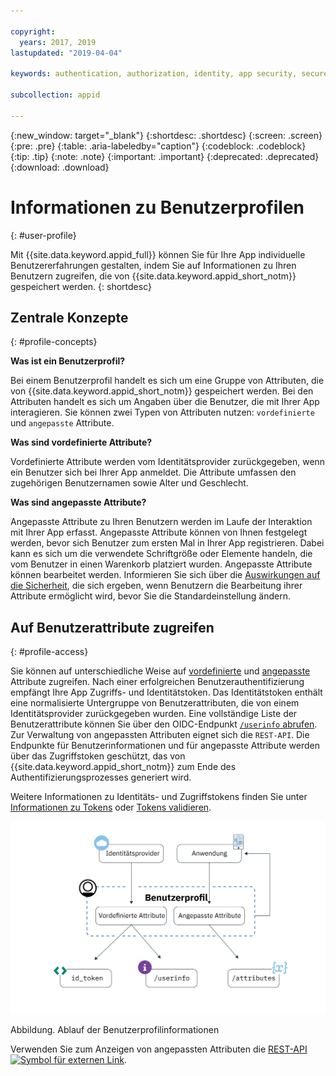 ```yaml
---

copyright:
  years: 2017, 2019
lastupdated: "2019-04-04"

keywords: authentication, authorization, identity, app security, secure, user profiles, personalized apps, attributes, 

subcollection: appid

---
```


{:new_window: target="_blank"}
{:shortdesc: .shortdesc}
{:screen: .screen}
{:pre: .pre}
{:table: .aria-labeledby="caption"}
{:codeblock: .codeblock}
{:tip: .tip}
{:note: .note}
{:important: .important}
{:deprecated: .deprecated}
{:download: .download}

# Informationen zu Benutzerprofilen
{: #user-profile}

Mit {{site.data.keyword.appid_full}} können Sie für Ihre App individuelle Benutzererfahrungen gestalten, indem Sie auf Informationen zu Ihren Benutzern zugreifen, die von {{site.data.keyword.appid_short_notm}} gespeichert werden.
{: shortdesc}

## Zentrale Konzepte
{: #profile-concepts}

**Was ist ein Benutzerprofil?**

Bei einem Benutzerprofil handelt es sich um eine Gruppe von Attributen, die von {{site.data.keyword.appid_short_notm}} gespeichert werden. Bei den Attributen handelt es sich um Angaben über die Benutzer, die mit Ihrer App interagieren. Sie können zwei Typen von Attributen nutzen: `vordefinierte` und `angepasste` Attribute.



**Was sind vordefinierte Attribute?**

Vordefinierte Attribute werden vom Identitätsprovider zurückgegeben, wenn ein Benutzer sich bei Ihrer App anmeldet. Die Attribute umfassen den zugehörigen Benutzernamen sowie Alter und Geschlecht.



**Was sind angepasste Attribute?**

Angepasste Attribute zu Ihren Benutzern werden im Laufe der Interaktion mit Ihrer App erfasst. Angepasste Attribute können von Ihnen festgelegt werden, bevor sich Benutzer zum ersten Mal in Ihrer App registrieren. Dabei kann es sich um die verwendete Schriftgröße oder Elemente handeln, die vom Benutzer in einen Warenkorb platziert wurden. Angepasste Attribute können bearbeitet werden. Informieren Sie sich über die [Auswirkungen auf die Sicherheit](/docs/services/appid?topic=appid-custom-attributes), die sich ergeben, wenn Benutzern die Bearbeitung ihrer Attribute ermöglicht wird, bevor Sie die Standardeinstellung ändern.


## Auf Benutzerattribute zugreifen
{: #profile-access}

Sie können auf unterschiedliche Weise auf [vordefinierte](/docs/services/appid?topic=appid-predefined-attributes) und [angepasste](/docs/services/appid?topic=appid-custom-attributes) Attribute zugreifen. Nach einer erfolgreichen Benutzerauthentifizierung empfängt Ihre App Zugriffs- und Identitätstoken. Das Identitätstoken enthält eine normalisierte Untergruppe von Benutzerattributen, die von einem Identitätsprovider zurückgegeben wurden. Eine vollständige Liste der Benutzerattribute können Sie über den OIDC-Endpunkt [`/userinfo` abrufen](https://us-south.appid.cloud.ibm.com/swagger-ui/#/Authorization_Server_V4/userInfo). Zur Verwaltung von angepassten Attributen eignet sich die `REST-API`. Die Endpunkte für Benutzerinformationen und für angepasste Attribute werden über das Zugriffstoken geschützt, das von {{site.data.keyword.appid_short_notm}} zum Ende des Authentifizierungsprozesses generiert wird.

Weitere Informationen zu Identitäts- und Zugriffstokens finden Sie unter [Informationen zu Tokens](/docs/services/appid?topic=appid-tokens#tokens) oder [Tokens validieren](/docs/services/appid?topic=appid-token-validation).

![{{site.data.keyword.appid_short_notm}}-Benutzerprofilarchitektur](images/user-profile1.png)

Abbildung. Ablauf der Benutzerprofilinformationen

Verwenden Sie zum Anzeigen von angepassten Attributen die <a href="https://us-south.appid.cloud.ibm.com/swagger-ui/#/Attributes" target="_blank">REST-API <img src="../../icons/launch-glyph.svg" alt="Symbol für externen Link"></a>.

